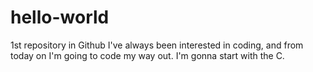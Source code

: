 # hello-world
1st repository in Github
I've always been interested in coding, and from today on I'm going to code my way out.
I'm gonna start with the C.
